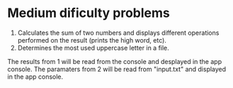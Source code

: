 # Medium dificulty problems

1) Calculates the sum of two numbers and displays different operations performed on the result (prints the high word, etc).
2) Determines the most used uppercase letter in a file.

The results from 1 will be read from the console and desplayed in the app console.
The paramaters from 2 will be read from "input.txt" and displayed in the app console.
